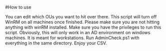 #How to use


You can edit which OUs you want to hit over there.
This script will turn off WinRM on all machines once finished. Please make sure you are not hitting anything with winRM installed.
Make sure you have the privileges to run this script.
Obviously, this will only work in an AD environment on windows machines. It is meant for workstations.
Run AdminCheck.ps1 with everything in the same directory. Enjoy your CSV.
